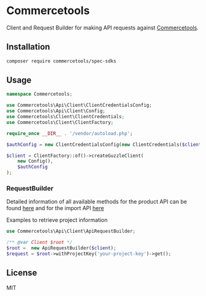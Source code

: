 # Commercetools

Client and Request Builder for making API requests against [Commercetools](https://www.commercetools.com).

## Installation

```sh
composer require commercetools/spec-sdks
```

## Usage

```php
namespace Commercetools;

use Commercetools\Api\Client\ClientCredentialsConfig;
use Commercetools\Api\Client\Config;
use Commercetools\Client\ClientCredentials;
use Commercetools\Client\ClientFactory;

require_once __DIR__ . '/vendor/autoload.php';

$authConfig = new ClientCredentialsConfig(new ClientCredentials($clientId, $clientSecret));

$client = ClientFactory::of()->createGuzzleClient(
    new Config(),
    $authConfig
);
```

### RequestBuilder

Detailed information of all available methods for the product API can be found [here](lib/commercetools-api/docs/RequestBuilder.md)
and for the import API [here](lib/commercetools-import/docs/RequestBuilder.md)

Examples to retrieve project information

```php
use Commercetools\Api\Client\ApiRequestBuilder;

/** @var Client $root */
$root =  new ApiRequestBuilder($client);
$request = $root->withProjectKey('your-project-key')->get();
```

## License

MIT
